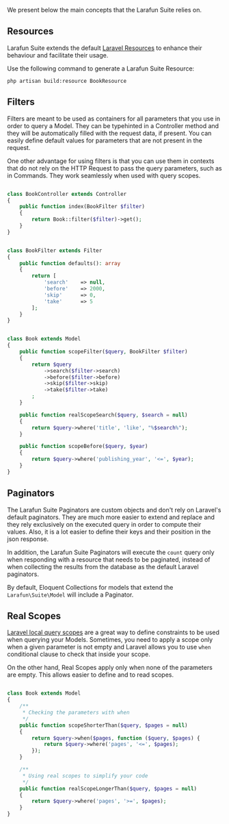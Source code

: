 We present below the main concepts that the Larafun Suite relies on.

## Resources

Larafun Suite extends the default [Laravel Resources](https://laravel.com/docs/5.8/eloquent-resources) to enhance their behaviour and facilitate their usage.

Use the following command to generate a Larafun Suite Resource:

`php artisan build:resource BookResource`

## Filters

Filters are meant to be used as containers for all parameters that you use in order to query a Model. They can be typehinted in a Controller method and they will be automatically filled with the request data, if present. You can easily define default values for parameters that are not present in the request.

One other advantage for using filters is that you can use them in contexts that do not rely on the HTTP Request to pass the query parameters, such as in Commands. They work seamlessly when used with query scopes.

```php

class BookController extends Controller
{
    public function index(BookFilter $filter)
    {
        return Book::filter($filter)->get();
    }
}
```

```php

class BookFilter extends Filter
{
    public function defaults(): array
    {
        return [
            'search'    => null,
            'before'    => 2000,
            'skip'      => 0,
            'take'      => 5
        ];
    }
}
```

```php

class Book extends Model
{
    public function scopeFilter($query, BookFilter $filter)
    {
        return $query
            ->search($filter->search)
            ->before($filter->before)
            ->skip($filter->skip)
            ->take($filter->take)
        ;
    }

    public function realScopeSearch($query, $search = null)
    {
        return $query->where('title', 'like', "%$search%");
    }

    public function scopeBefore($query, $year)
    {
        return $query->where('publishing_year', '<=', $year);
    }
}
```

## Paginators

The Larafun Suite Paginators are custom objects and don't rely on Laravel's default paginators. They are much more easier to extend and replace and they rely exclusively on the executed query in order to compute their values. Also, it is a lot easier to define their keys and their position in the json response.

In addition, the Larafun Suite Paginators will execute the `count` query only when responding with a resource that needs to be paginated, instead of when collecting the results from the database as the default Laravel paginators.

By default, Eloquent Collections for models that extend the `Larafun\Suite\Model` will include a Paginator.

## Real Scopes

[Laravel local query scopes](https://laravel.com/docs/5.8/eloquent#query-scopes) are a great way to define constraints to be used when querying your Models. Sometimes, you need to apply a scope only when a given parameter is not empty and Laravel allows you to use `when` conditional clause to check that inside your scope.

On the other hand, Real Scopes apply only when none of the parameters are empty. This allows easier to define and to read scopes.

```php

class Book extends Model
{
    /**
     * Checking the parameters with when
     */
    public function scopeShorterThan($query, $pages = null)
    {
        return $query->when($pages, function ($query, $pages) {
            return $query->where('pages', '<=', $pages);
        });
    }

    /**
     * Using real scopes to simplify your code
     */
    public function realScopeLongerThan($query, $pages = null)
    {
        return $query->where('pages', '>=', $pages);
    }
}
```
